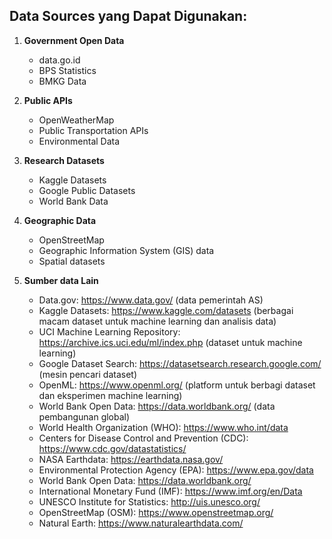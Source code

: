 ## Data Sources yang Dapat Digunakan:

1. **Government Open Data**

   - data.go.id
   - BPS Statistics
   - BMKG Data
2. **Public APIs**

   - OpenWeatherMap
   - Public Transportation APIs
   - Environmental Data
3. **Research Datasets**

   - Kaggle Datasets
   - Google Public Datasets
   - World Bank Data
4. **Geographic Data**

   - OpenStreetMap
   - Geographic Information System (GIS) data
   - Spatial datasets

5. **Sumber data Lain**
   - Data.gov: https://www.data.gov/ (data pemerintah AS)
   - Kaggle Datasets: https://www.kaggle.com/datasets (berbagai macam dataset untuk machine learning dan analisis data)
   - UCI Machine Learning Repository: https://archive.ics.uci.edu/ml/index.php (dataset untuk machine learning)
   - Google Dataset Search: https://datasetsearch.research.google.com/ (mesin pencari dataset)
   - OpenML: https://www.openml.org/ (platform untuk berbagi dataset dan eksperimen machine learning)
   - World Bank Open Data: https://data.worldbank.org/ (data pembangunan global)
   - World Health Organization (WHO): https://www.who.int/data
   - Centers for Disease Control and Prevention (CDC): https://www.cdc.gov/datastatistics/
   - NASA Earthdata: https://earthdata.nasa.gov/
   - Environmental Protection Agency (EPA): https://www.epa.gov/data
   - World Bank Open Data: https://data.worldbank.org/
   - International Monetary Fund (IMF): https://www.imf.org/en/Data
   - UNESCO Institute for Statistics: http://uis.unesco.org/
   - OpenStreetMap (OSM): https://www.openstreetmap.org/
   - Natural Earth: https://www.naturalearthdata.com/
